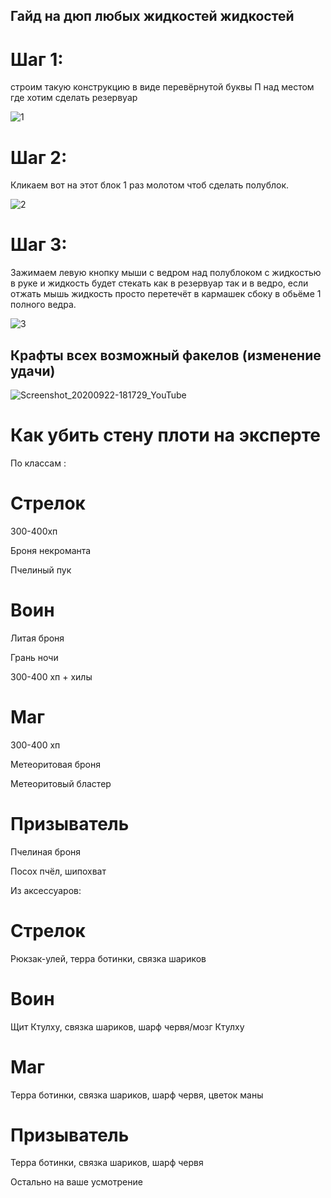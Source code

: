 ## Гайд на дюп любых жидкостей жидкостей

# Шаг 1:
строим такую конструкцию в виде перевёрнутой буквы П над местом где хотим сделать резервуар 

![1](https://user-images.githubusercontent.com/85753549/160229640-e1ca2296-5135-4c74-9089-5793728c280d.png)

# Шаг 2:
Кликаем вот на этот блок 1 раз молотом чтоб сделать полублок.

![2](https://user-images.githubusercontent.com/85753549/160229680-de9fb945-1ade-4d41-a2a4-45a969cf931c.png)

# Шаг 3:
Зажимаем левую кнопку мыши с ведром над полублоком с жидкостью в руке и жидкость будет стекать как в резервуар так и в ведро, если отжать мышь жидкость просто перетечёт в кармашек сбоку в обьёме 1 полного ведра. 

![3](https://user-images.githubusercontent.com/85753549/160229709-e5b0234b-81a0-4f43-b92b-1330ceafe324.png)


## Крафты всех возможный факелов (изменение удачи)

![Screenshot_20200922-181729_YouTube](https://user-images.githubusercontent.com/85753549/160229755-2edd9e89-274e-4914-9084-b6282b3004e1.jpeg)

# Как убить стену плоти на эксперте
По классам :

# Стрелок

  300-400хп
  
  Броня некроманта
  
  Пчелиный пук
  
# Воин

  Литая броня
  
  Грань ночи
  
  300-400 хп + хилы
  
# Маг
  300-400 хп
  
  Метеоритовая броня
  
  Метеоритовый бластер
  
# Призыватель

  Пчелиная броня
  
  Посох пчёл, шипохват

Из аксессуаров:

# Стрелок

  Рюкзак-улей, терра ботинки, связка шариков
  
# Воин

  Щит Ктулху, связка шариков, шарф червя/мозг Ктулху
  
# Маг 

  Терра ботинки, связка шариков, шарф червя, цветок маны
  
# Призыватель

  Терра ботинки, связка шариков, шарф червя 

Остально на ваше усмотрение
